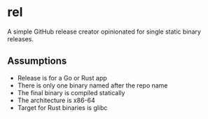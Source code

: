 # rel

A simple GitHub release creator opinionated for single static binary releases.

## Assumptions

* Release is for a Go or Rust app
* There is only one binary named after the repo name
* The final binary is compiled statically
* The architecture is x86-64
* Target for Rust binaries is glibc
